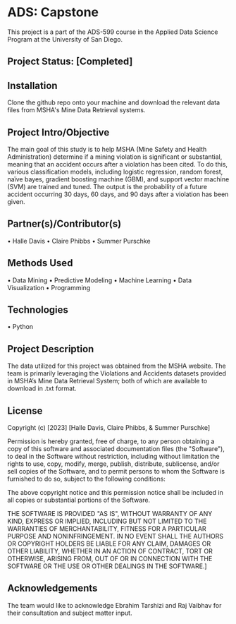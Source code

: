 # ADS: Capstone

This project is a part of the ADS-599 course in the Applied Data Science Program at the University of San Diego. 

## Project Status: [Completed]

## Installation
Clone the github repo onto your machine and download the relevant data files from MSHA's Mine Data Retrieval systems. 

## Project Intro/Objective
The main goal of this study is to help MSHA (Mine Safety and Health Administration) determine if a mining violation is significant or substantial, meaning that an accident occurs after a violation has been cited. To do this, various classification models, including logistic regression, random forest, naïve bayes, gradient boosting machine (GBM), and support vector machine (SVM) are trained and tuned. The output is the probability of a future accident occurring 30 days, 60 days, and 90 days after a violation has been given.

## Partner(s)/Contributor(s)  
• Halle Davis
•	Claire Phibbs 
•	Summer Purschke

## Methods Used
•	Data Mining 
•	Predictive Modeling 
•	Machine Learning
•	Data Visualization
•	Programming 

## Technologies
•	Python

## Project Description
The data utilized for this project was obtained from the MSHA website. The team is primarily leveraging the Violations and Accidents datasets provided in MSHA’s Mine Data Retrieval System; both of which are available to download in .txt format.

## License
Copyright (c) [2023] [Halle Davis, Claire Phibbs, & Summer Purschke]

Permission is hereby granted, free of charge, to any person obtaining a copy of this software and associated documentation files (the "Software"),
to deal in the Software without restriction, including without limitation the rights to use, copy, modify, merge, publish, distribute, sublicense,
and/or sell copies of the Software, and to permit persons to whom the Software is furnished to do so, subject to the following conditions:

The above copyright notice and this permission notice shall be included in all copies or substantial portions of the Software.

THE SOFTWARE IS PROVIDED "AS IS", WITHOUT WARRANTY OF ANY KIND, EXPRESS OR IMPLIED, INCLUDING BUT NOT LIMITED TO THE WARRANTIES OF MERCHANTABILITY,
FITNESS FOR A PARTICULAR PURPOSE AND NONINFRINGEMENT. IN NO EVENT SHALL THE AUTHORS OR COPYRIGHT HOLDERS BE LIABLE FOR ANY CLAIM, DAMAGES OR OTHER
LIABILITY, WHETHER IN AN ACTION OF CONTRACT, TORT OR OTHERWISE, ARISING FROM, OUT OF OR IN CONNECTION WITH THE SOFTWARE OR THE USE OR OTHER DEALINGS
IN THE SOFTWARE.]

## Acknowledgements
The team would like to acknowledge Ebrahim Tarshizi and Raj Vaibhav for their consultation and subject matter input.
